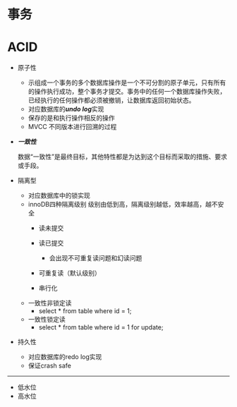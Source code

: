 # 事务

# ACID
+ 原子性
    + 示组成一个事务的多个数据库操作是一个不可分割的原子单元，只有所有的操作执行成功，整个事务才提交。事务中的任何一个数据库操作失败，已经执行的任何操作都必须被撤销，让数据库返回初始状态。
    + 对应数据库的***undo log***实现
    + 保存的是和执行操作相反的操作
    + MVCC 不同版本进行回溯的过程


+ ***一致性***

    数据“一致性”是最终目标，其他特性都是为达到这个目标而采取的措施、要求或手段。

+ 隔离型
    + 对应数据库中的锁实现
    + innoDB四种隔离级别 级别由低到高，隔离级别越低，效率越高，越不安全
        + 读未提交
        + 读已提交
            + 会出现不可重复读问题和幻读问题
        + 可重复读（默认级别）

        + 串行化
    + 一致性非锁定读
        + select * from table where id = 1;
    + 一致性锁定读
        + select * from table where id = 1 for update;

+ 持久性
    + 对应数据库的redo log实现
    + 保证crash safe

---
+ 低水位
+ 高水位